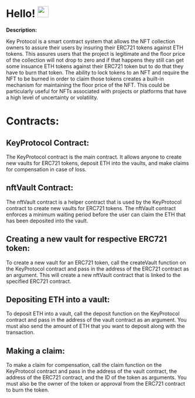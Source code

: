 <h1>
  Hello!
  <img src="https://media.giphy.com/media/hvRJCLFzcasrR4ia7z/giphy.gif" width="30px"/>
</h1>

**Description:**

Key Protocol is a smart contract system that allows the NFT collection owners to assure their users by insuring their ERC721 tokens against ETH tokens.
This assures users that the project is legitimate and the floor price of the collection will not drop to zero and if that happens they still can get some insuance ETH tokens against their ERC721 token but to do that they have to burn that token. The ability to lock tokens to an NFT and require the NFT to be burned in order to claim those tokens creates a built-in mechanism for maintaining the floor price of the NFT. This could be particularly useful for NFTs associated with projects or platforms that have a high level of uncertainty or volatility.

<h1>
  Contracts:
</h1>

<h2>
  KeyProtocol Contract:
</h2>

The KeyProtocol contract is the main contract. It allows anyone to create new vaults for ERC721 tokens, deposit ETH into the vaults, and make claims for compensation in case of loss.

<h2>
  nftVault Contract:
</h2>

The nftVault contract is a helper contract that is used by the KeyProtocol contract to create new vaults for ERC721 tokens. The nftVault contract enforces a minimum waiting period before the user can claim the ETH that has been deposited into the vault.

<h2>
  Creating a new vault for respective ERC721 token:
</h2>

To create a new vault for an ERC721 token, call the createVault function on the KeyProtocol contract and pass in the address of the ERC721 contract as an argument. This will create a new nftVault contract that is linked to the specified ERC721 contract.

<h2>
  Depositing ETH into a vault:
</h2>

To deposit ETH into a vault, call the deposit function on the KeyProtocol contract and pass in the address of the vault contract as an argument. You must also send the amount of ETH that you want to deposit along with the transaction.

<h2>
  Making a claim:
</h2>

To make a claim for compensation, call the claim function on the KeyProtocol contract and pass in the address of the vault contract, the address of the ERC721 contract, and the ID of the token as arguments. You must also be the owner of the token or approval from the ERC721 contract to burn the token.
